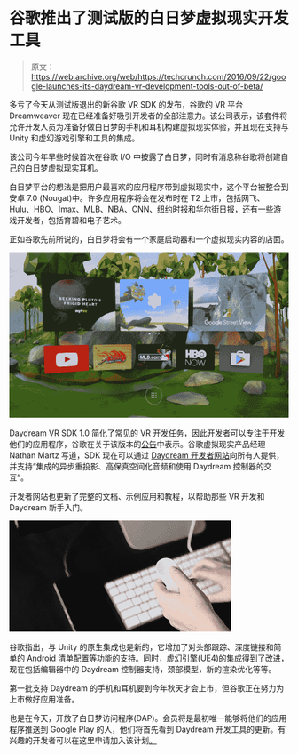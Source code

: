 # 谷歌推出了测试版的白日梦虚拟现实开发工具

> 原文：<https://web.archive.org/web/https://techcrunch.com/2016/09/22/google-launches-its-daydream-vr-development-tools-out-of-beta/>

多亏了今天从测试版退出的新谷歌 VR SDK 的发布，谷歌的 VR 平台 Dreamweaver 现在已经准备好吸引开发者的全部注意力。该公司表示，该套件将允许开发人员为准备好做白日梦的手机和耳机构建虚拟现实体验，并且现在支持与 Unity 和虚幻游戏引擎和工具的集成。

该公司今年早些时候首次在谷歌 I/O 中披露了白日梦，同时有消息称谷歌将创建自己的白日梦虚拟现实耳机。

白日梦平台的想法是把用户最喜欢的应用程序带到虚拟现实中，这个平台被整合到安卓 7.0 (Nougat)中。许多应用程序将会在发布时在 T2 上市，包括网飞、Hulu、HBO、Imax、MLB、NBA、CNN、纽约时报和华尔街日报，还有一些游戏开发者，包括育碧和电子艺术。

正如谷歌先前所说的，白日梦将会有一个家庭启动器和一个虚拟现实内容的店面。

![screen-shot-2016-09-22-at-2-28-30-pm](img/5d998811c8be6b0fca89fa06d3fa7dfd.png)

Daydream VR SDK 1.0 简化了常见的 VR 开发任务，因此开发者可以专注于开发他们的应用程序，谷歌在关于该版本的[公告](https://web.archive.org/web/20230227220041/https://developers.googleblog.com/2016/09/google-vr-sdk-graduates-out-of-beta.html)中表示。谷歌虚拟现实产品经理 Nathan Martz 写道，SDK 现在可以通过 [Daydream 开发者网站](https://web.archive.org/web/20230227220041/https://developers.google.com/vr/concepts/overview-daydream?utm_campaign=vr_discussion_sdk_092216&utm_source=gdev&utm_medium=blog)向所有人提供，并支持“集成的异步重投影、高保真空间化音频和使用 Daydream 控制器的交互”。

开发者网站也更新了完整的文档、示例应用和教程，以帮助那些 VR 开发和 Daydream 新手入门。

![daydreamcontroller](img/d37f733095783c78c932c63d9c42a422.png)

谷歌指出，与 Unity 的原生集成也是新的，它增加了对头部跟踪、深度链接和简单的 Android 清单配置等功能的支持。同时，虚幻引擎(UE4)的集成得到了改进，现在包括编辑器中的 Daydream 控制器支持，颈部模型，新的渲染优化等等。

第一批支持 Daydream 的手机和耳机要到今年秋天才会上市，但谷歌正在努力为上市做好应用准备。

也是在今天，开放了白日梦访问程序(DAP)。会员将是最初唯一能够将他们的应用程序推送到 Google Play 的人，他们将首先看到 Daydream 开发工具的更新。有兴趣的开发者可以在这里申请加入该计划[。](https://web.archive.org/web/20230227220041/https://developers.google.com/vr/daydream/daydream-access-program?utm_campaign=vr_discussion_sdk_092216&utm_source=gdev&utm_medium=blog)